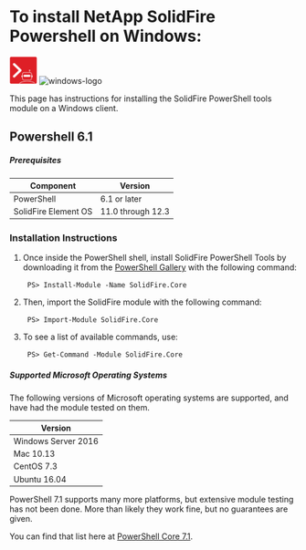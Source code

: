 # To install NetApp SolidFire Powershell on Windows:

![solidfire-powershell-logo](../../docs/product.png)   ![windows-logo](windows10-logo-small.png)

This page has instructions for installing the SolidFire PowerShell tools module on a Windows client. 

## Powershell 6.1

##### Prerequisites

| Component            | Version          |
|----------------------|------------------|
| PowerShell           | 6.1 or later     |
| SolidFire Element OS | 11.0 through 12.3|

### Installation Instructions

1. Once inside the PowerShell shell, install SolidFire PowerShell Tools by downloading it from the [PowerShell Gallery](powershellgallery.com) with the following command:

        PS> Install-Module -Name SolidFire.Core

1. Then, import the SolidFire module with the following command:

        PS> Import-Module SolidFire.Core

1. To see a list of available commands, use:

        PS> Get-Command -Module SolidFire.Core

##### Supported Microsoft Operating Systems

The following versions of Microsoft operating systems are supported, and have had the module tested on them.

| Version                |
|------------------------|
| Windows Server 2016    |
| Mac 10.13              |
| CentOS 7.3             |
| Ubuntu 16.04           |

PowerShell 7.1 supports many more platforms, but extensive module testing has not been done. More than likely they work fine, but no guarantees are given.

You can find that list here at [PowerShell Core 7.1](https://devblogs.microsoft.com/powershell/announcing-powershell-7-1/).
